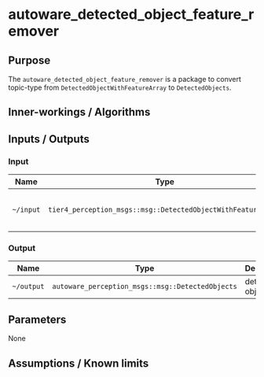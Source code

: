 # autoware_detected_object_feature_remover

## Purpose

The `autoware_detected_object_feature_remover` is a package to convert topic-type from `DetectedObjectWithFeatureArray` to `DetectedObjects`.

## Inner-workings / Algorithms

## Inputs / Outputs

### Input

| Name      | Type                                                         | Description                         |
| --------- | ------------------------------------------------------------ | ----------------------------------- |
| `~/input` | `tier4_perception_msgs::msg::DetectedObjectWithFeatureArray` | detected objects with feature field |

### Output

| Name       | Type                                             | Description      |
| ---------- | ------------------------------------------------ | ---------------- |
| `~/output` | `autoware_perception_msgs::msg::DetectedObjects` | detected objects |

## Parameters

None

## Assumptions / Known limits
